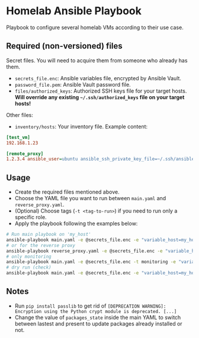 # Homelab Ansible Playbook

Playbook to configure several homelab VMs according to their use case.

## Required (non-versioned) files

Secret files. You will need to acquire them from someone who already has them.
- `secrets_file.enc`: Ansible variables file, encrypted by Ansible Vault.
- `password_file.pem`: Ansible Vault password file.
- `files/authorized_keys`: Authorized SSH keys file for your target hosts. **Will override any existing `~/.ssh/authorized_keys` file on your target hosts!**

Other files:
- `inventory/hosts`: Your inventory file.
Example content:
```ini
[test_vm]
192.168.1.23

[remote_proxy]
1.2.3.4 ansible_user=ubuntu ansible_ssh_private_key_file=~/.ssh/ansible
```

## Usage

- Create the required files mentioned above.
- Choose the YAML file you want to run between `main.yaml` and `reverse_proxy.yaml`.
- (Optional) Choose tags (`-t <tag-to-run>`) if you need to run only a specific role.
- Apply the playbook following the examples below:
```sh
# Run main playbook on 'my_host' 
ansible-playbook main.yaml -e @secrets_file.enc -e "variable_host=my_host"
# or for the reverse proxy
ansible-playbook reverse_proxy.yaml -e @secrets_file.enc -e "variable_host=reverse_proxy"
# only monitoring
ansible-playbook main.yaml -e @secrets_file.enc -t monitoring -e "variable_host=my_host"
# dry run (check)
ansible-playbook main.yaml -e @secrets_file.enc -e "variable_host=my_host" --check
```

## Notes

- Run `pip install passlib` to get rid of `[DEPRECATION WARNING]: Encryption using the Python crypt module is deprecated. [...]`
- Change the value of `packages_state` inside the main YAML to switch between lastest and present to update packages already installed or not.

